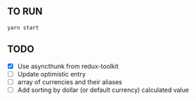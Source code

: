 ## TO RUN

```
yarn start
```

## TODO

- [x] Use asyncthunk from redux-toolkit
- [ ] Update optimistic entry
- [ ] array of currencies and their aliases
- [ ] Add sorting by dollar (or default currency) calculated value
